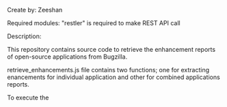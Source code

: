Create by:
Zeeshan



Required modules:
"restler" is required to make REST API call

Description:

This repository contains source code to retrieve the enhancement reports of open-source applications from Bugzilla.

retrieve_enhancements.js file contains two functions; one for extracting enancements for individual application and other for combined applications reports.

To execute the 


